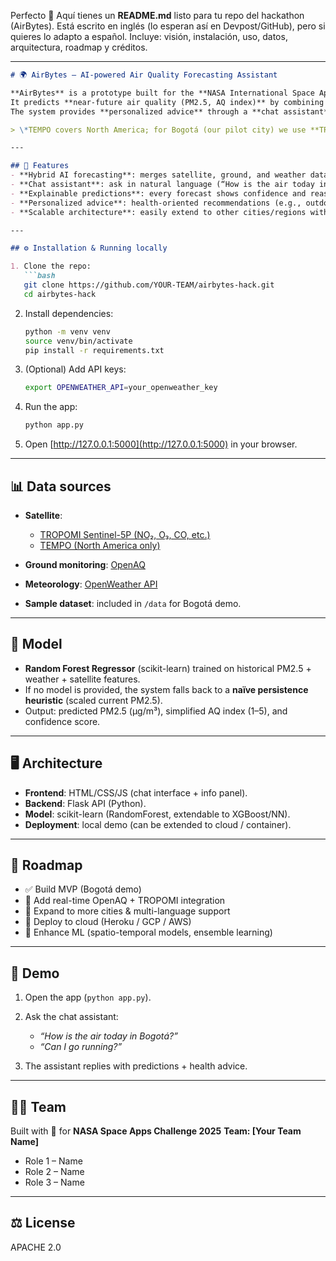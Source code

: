 Perfecto 🚀 Aquí tienes un **README.md** listo para tu repo del hackathon (AirBytes). Está escrito en inglés (lo esperan así en Devpost/GitHub), pero si quieres lo adapto a español. Incluye: visión, instalación, uso, datos, arquitectura, roadmap y créditos.

---

```markdown
# 🌍 AirBytes — AI-powered Air Quality Forecasting Assistant

**AirBytes** is a prototype built for the **NASA International Space Apps Challenge 2025**.  
It predicts **near-future air quality (PM2.5, AQ index)** by combining **satellite data (TROPOMI, TEMPO\*)**, **ground stations (OpenAQ)**, and **meteorological data (OpenWeather)**.  
The system provides **personalized advice** through a **chat assistant** interface, empowering communities to take informed health and lifestyle decisions.

> \*TEMPO covers North America; for Bogotá (our pilot city) we use **TROPOMI Sentinel-5P** and ground stations.

---

## 🚀 Features
- **Hybrid AI forecasting**: merges satellite, ground, and weather data.
- **Chat assistant**: ask in natural language (“How is the air today in Bogotá?”) and get predictions + health tips.
- **Explainable predictions**: every forecast shows confidence and reasoning.
- **Personalized advice**: health-oriented recommendations (e.g., outdoor activity safety, mask use).
- **Scalable architecture**: easily extend to other cities/regions with available data.

---

## ⚙️ Installation & Running locally

1. Clone the repo:
   ```bash
   git clone https://github.com/YOUR-TEAM/airbytes-hack.git
   cd airbytes-hack
````

2. Install dependencies:

   ```bash
   python -m venv venv
   source venv/bin/activate
   pip install -r requirements.txt
   ```

3. (Optional) Add API keys:

   ```bash
   export OPENWEATHER_API=your_openweather_key
   ```

4. Run the app:

   ```bash
   python app.py
   ```

5. Open [http://127.0.0.1:5000](http://127.0.0.1:5000) in your browser.

---

## 📊 Data sources

* **Satellite**:

  * [TROPOMI Sentinel-5P (NO₂, O₃, CO, etc.)](https://s5phub.copernicus.eu)
  * [TEMPO (North America only)](https://tempo.si.edu/)
* **Ground monitoring**: [OpenAQ](https://openaq.org/)
* **Meteorology**: [OpenWeather API](https://openweathermap.org/api)
* **Sample dataset**: included in `/data` for Bogotá demo.

---

## 🧠 Model

* **Random Forest Regressor** (scikit-learn) trained on historical PM2.5 + weather + satellite features.
* If no model is provided, the system falls back to a **naïve persistence heuristic** (scaled current PM2.5).
* Output: predicted PM2.5 (µg/m³), simplified AQ index (1–5), and confidence score.

---

## 🖥️ Architecture

* **Frontend**: HTML/CSS/JS (chat interface + info panel).
* **Backend**: Flask API (Python).
* **Model**: scikit-learn (RandomForest, extendable to XGBoost/NN).
* **Deployment**: local demo (can be extended to cloud / container).

---

## 📅 Roadmap

* ✅ Build MVP (Bogotá demo)
* 🔄 Add real-time OpenAQ + TROPOMI integration
* 🔄 Expand to more cities & multi-language support
* 🔄 Deploy to cloud (Heroku / GCP / AWS)
* 🔄 Enhance ML (spatio-temporal models, ensemble learning)

---

## 🎥 Demo

1. Open the app (`python app.py`).
2. Ask the chat assistant:

   * *“How is the air today in Bogotá?”*
   * *“Can I go running?”*
3. The assistant replies with predictions + health advice.

---

## 👩‍🚀 Team

Built with 💙 for **NASA Space Apps Challenge 2025**
**Team: [Your Team Name]**

* Role 1 – Name
* Role 2 – Name
* Role 3 – Name

---

## ⚖️ License

APACHE 2.0